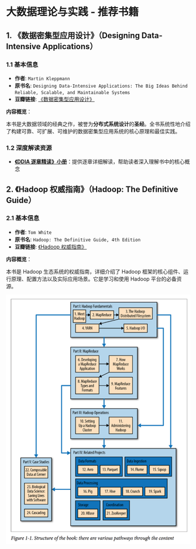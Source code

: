 # 大数据理论与实践 - 推荐书籍

## 1. 《数据密集型应用设计》（Designing Data-Intensive Applications）

### 1.1 基本信息

- **作者**: `Martin Kleppmann`
- **原书名**: `Designing Data-Intensive Applications: The Big Ideas Behind Reliable, Scalable, and Maintainable Systems`
- **豆瓣链接**: [《数据密集型应用设计》](https://book.douban.com/subject/30329536/)

**内容概览**：

本书是大数据领域的经典之作，被誉为**分布式系统设计**的**圣经**。全书系统性地介绍了构建可靠、可扩展、可维护的数据密集型应用系统的核心原理和最佳实践。

### 1.2 深度解读资源

- **[《DDIA 逐章精读》小册](https://ddia.qtmuniao.com/#/)**：提供逐章详细解读，帮助读者深入理解书中的核心概念

## 2. 《Hadoop 权威指南》（Hadoop: The Definitive Guide）

### 2.1 基本信息

- **作者**: `Tom White`
- **原书名**: `Hadoop: The Definitive Guide, 4th Edition`
- **豆瓣链接**: [《Hadoop 权威指南》](https://book.douban.com/subject/27600204/)

**内容概览**：

本书是 Hadoop 生态系统的权威指南，详细介绍了 Hadoop 框架的核心组件、运行原理、配置方法以及实际应用场景。它是学习和使用 Hadoop 平台的必备资源。

![Hadoop 权威指南](./hadoop-definitive-guide.jpg)
